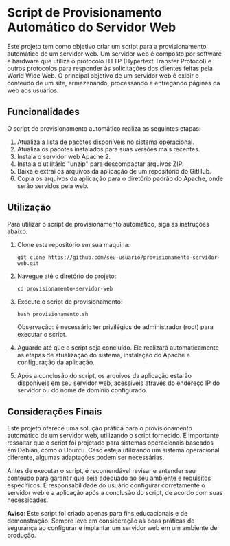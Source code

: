 # Script de Provisionamento Automático do Servidor Web

Este projeto tem como objetivo criar um script para a provisionamento automático de um servidor web. Um servidor web é composto por software e hardware que utiliza o protocolo HTTP (Hypertext Transfer Protocol) e outros protocolos para responder às solicitações dos clientes feitas pela World Wide Web. O principal objetivo de um servidor web é exibir o conteúdo de um site, armazenando, processando e entregando páginas da web aos usuários.

## Funcionalidades

O script de provisionamento automático realiza as seguintes etapas:

1. Atualiza a lista de pacotes disponíveis no sistema operacional.
2. Atualiza os pacotes instalados para suas versões mais recentes.
3. Instala o servidor web Apache 2.
4. Instala o utilitário "unzip" para descompactar arquivos ZIP.
5. Baixa e extrai os arquivos da aplicação de um repositório do GitHub.
6. Copia os arquivos da aplicação para o diretório padrão do Apache, onde serão servidos pela web.

## Utilização

Para utilizar o script de provisionamento automático, siga as instruções abaixo:

1. Clone este repositório em sua máquina:
   ```
   git clone https://github.com/seu-usuario/provisionamento-servidor-web.git
   ```

2. Navegue até o diretório do projeto:
   ```
   cd provisionamento-servidor-web
   ```

3. Execute o script de provisionamento:
   ```
   bash provisionamento.sh
   ```

   Observação: é necessário ter privilégios de administrador (root) para executar o script.

4. Aguarde até que o script seja concluído. Ele realizará automaticamente as etapas de atualização do sistema, instalação do Apache e configuração da aplicação.

5. Após a conclusão do script, os arquivos da aplicação estarão disponíveis em seu servidor web, acessíveis através do endereço IP do servidor ou do nome de domínio configurado.

## Considerações Finais

Este projeto oferece uma solução prática para o provisionamento automático de um servidor web, utilizando o script fornecido. É importante ressaltar que o script foi projetado para sistemas operacionais baseados em Debian, como o Ubuntu. Caso esteja utilizando um sistema operacional diferente, algumas adaptações podem ser necessárias.

Antes de executar o script, é recomendável revisar e entender seu conteúdo para garantir que seja adequado ao seu ambiente e requisitos específicos. É responsabilidade do usuário configurar corretamente o servidor web e a aplicação após a conclusão do script, de acordo com suas necessidades.

**Aviso**: Este script foi criado apenas para fins educacionais e de demonstração. Sempre leve em consideração as boas práticas de segurança ao configurar e implantar um servidor web em um ambiente de produção.